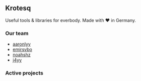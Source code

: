 ## Krotesq

Useful tools & libraries for everbody. Made with ♥ in Germany.

### Our team

- [aaronlyy](https://github.com/aaronlyy)
- [emirsvbo](https://github.com/emirsvbo)
- [noahshz](https://github.com/noahshz)
- [j4yy](https://github.com/J4yyy)

### Active projects

<!--

**Here are some ideas to get you started:**

🙋‍♀️ A short introduction - what is your organization all about?
🌈 Contribution guidelines - how can the community get involved?
👩‍💻 Useful resources - where can the community find your docs? Is there anything else the community should know?
🍿 Fun facts - what does your team eat for breakfast?
🧙 Remember, you can do mighty things with the power of [Markdown](https://docs.github.com/github/writing-on-github/getting-started-with-writing-and-formatting-on-github/basic-writing-and-formatting-syntax)
-->
